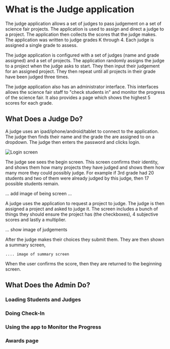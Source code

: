
# What is the Judge application

The judge application allows a set of judges to pass judgement on a set of science fair projects.    The application
is used to assign and direct a judge to a project.  The application then collects the scores that the judge makes.
The application was written to judge grades K through 4.
Each judge is assigned a single grade to assess.

The judge application is configured with a set of judges (name and grade assigned) and a set of projects.  The application
randomly assigns the judge to a project when the judge asks to start. They then input their judgement for an assigned
project.   They then repeat until all projects in their grade have been judged three times.

The judge application also has an administrator interface.   This interfaces allows the science fair staff to "check
students in" and monitor the progress of the science fair.  It also provides
a page which shows the highest 5 scores for each grade.

## What Does a Judge Do?

A judge uses an ipad/iphone/android/tablet to connect to the application.  The judge then finds their name and the grade
the are assigned to on a dropdown.   The judge then enters the password and clicks login.

![Login screen](img/login.jpg)

The judge see sees the begin screen.    This screen confirms their identity, and shows them how many projects they
   have judged and shows them how many more they could possibly judge.   For example if 3rd grade had 20 students and
   two of them were already judged by this judge, then 17 possible students remain.

... add image of being screen ...


A judge uses the application to request a project to judge.   The judge is then assigned a project and asked to judge it.
The screen includes a bunch of things they should ensure the project has (the checkboxes), 4 subjective scores and
lastly a multiplier.

... show image of judgements

After the judge makes their choices they submit them.   They are then shown a summary screen,

    .... image of summary screen


When the user confirms the score, then they are returned to the beginning screen.

## What Does the Admin Do?

### Loading Students and Judges

### Doing Check-In

### Using the app to Monitor the Progress

### Awards page
